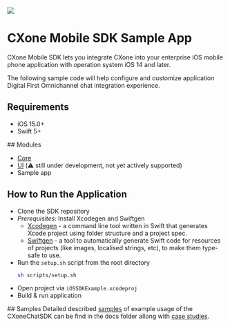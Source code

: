 ![](https://img.shields.io/badge/security-Veracode-blue)

# CXone Mobile SDK Sample App

CXone Mobile SDK lets you integrate CXone into your enterprise iOS mobile phone application with operation system iOS 14 and later.

The following sample code will help configure and customize application Digital First Omnichannel chat integration experience.


## Requirements

- iOS 15.0+
- Swift 5+


## Modules

- [Core](https://github.com/nice-devone/nice-cxone-mobile-sample-ios/tree/develop/cxone-chat-sdk)
- [UI](https://github.com/nice-devone/nice-cxone-mobile-sample-ios/tree/develop/cxone-chat-ui) (⚠️ still under development, not yet actively supported)
- Sample app


## How to Run the Application

- Clone the SDK repository
- *Prerequisites:* Install Xcodegen and Swiftgen
    - [Xcodegen](https://github.com/yonaskolb/XcodeGen#installing) - a command line tool written in Swift that generates Xcode project using folder structure and a project spec.
    - [Swiftgen](https://github.com/SwiftGen/SwiftGen#installation) - a tool to automatically generate Swift code for resources of projects (like images, localised strings, etc), to make them type-safe to use.
- Run the `setup.sh` script from the root directory
    ```bash
    sh scripts/setup.sh
    ```
- Open project via `iOSSDKExample.xcodeproj`
- Build & run application


## Samples
Detailed described [samples](https://github.com/nice-devone/nice-cxone-mobile-sample-ios/blob/develop/docs/samples.md) of example usage of the CXoneChatSDK can be find in the docs folder allong with [case studies](https://github.com/nice-devone/nice-cxone-mobile-sample-ios/tree/develop/docs).
